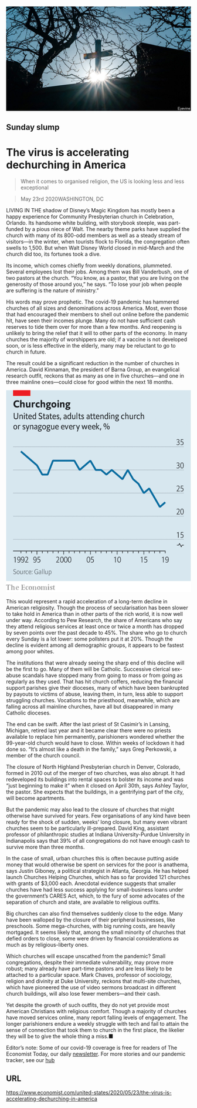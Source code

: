 ![](./images/20200523_USP503.jpg)

## Sunday slump

# The virus is accelerating dechurching in America

> When it comes to organised religion, the US is looking less and less exceptional

> May 23rd 2020WASHINGTON, DC

LIVING IN THE shadow of Disney’s Magic Kingdom has mostly been a happy experience for Community Presbyterian church in Celebration, Orlando. Its handsome white building, with storybook steeple, was part-funded by a pious niece of Walt. The nearby theme parks have supplied the church with many of its 800-odd members as well as a steady stream of visitors—in the winter, when tourists flock to Florida, the congregation often swells to 1,500. But when Walt Disney World closed in mid-March and the church did too, its fortunes took a dive.

Its income, which comes chiefly from weekly donations, plummeted. Several employees lost their jobs. Among them was Bill Vanderbush, one of two pastors at the church. “You know, as a pastor, that you are living on the generosity of those around you,” he says. “To lose your job when people are suffering is the nature of ministry.”

His words may prove prophetic. The covid-19 pandemic has hammered churches of all sizes and denominations across America. Most, even those that had encouraged their members to shell out online before the pandemic hit, have seen their incomes plunge. Many do not have sufficient cash reserves to tide them over for more than a few months. And reopening is unlikely to bring the relief that it will to other parts of the economy. In many churches the majority of worshippers are old; if a vaccine is not developed soon, or is less effective in the elderly, many may be reluctant to go to church in future.

The result could be a significant reduction in the number of churches in America. David Kinnaman, the president of Barna Group, an evangelical research outfit, reckons that as many as one in five churches—and one in three mainline ones—could close for good within the next 18 months.

![](./images/20200523_USC666.png)

This would represent a rapid acceleration of a long-term decline in American religiosity. Though the process of secularisation has been slower to take hold in America than in other parts of the rich world, it is now well under way. According to Pew Research, the share of Americans who say they attend religious services at least once or twice a month has dropped by seven points over the past decade to 45%. The share who go to church every Sunday is a lot lower: some pollsters put it at 20%. Though the decline is evident among all demographic groups, it appears to be fastest among poor whites.

The institutions that were already seeing the sharp end of this decline will be the first to go. Many of them will be Catholic. Successive clerical sex-abuse scandals have stopped many from going to mass or from going as regularly as they used. That has hit church coffers, reducing the financial support parishes give their dioceses, many of which have been bankrupted by payouts to victims of abuse, leaving them, in turn, less able to support struggling churches. Vocations to the priesthood, meanwhile, which are falling across all mainline churches, have all but disappeared in many Catholic dioceses.

The end can be swift. After the last priest of St Casimir’s in Lansing, Michigan, retired last year and it became clear there were no priests available to replace him permanently, parishioners wondered whether the 99-year-old church would have to close. Within weeks of lockdown it had done so. “It’s almost like a death in the family,” says Greg Perkowski, a member of the church council.

The closure of North Highland Presbyterian church in Denver, Colorado, formed in 2010 out of the merger of two churches, was also abrupt. It had redeveloped its buildings into rental spaces to bolster its income and was “just beginning to make it” when it closed on April 30th, says Ashley Taylor, the pastor. She expects that the buildings, in a gentrifying part of the city, will become apartments.

But the pandemic may also lead to the closure of churches that might otherwise have survived for years. Few organisations of any kind have been ready for the shock of sudden, weeks’ long closure, but many even vibrant churches seem to be particularly ill-prepared. David King, assistant professor of philanthropic studies at Indiana University-Purdue University in Indianapolis says that 39% of all congregations do not have enough cash to survive more than three months.

In the case of small, urban churches this is often because putting aside money that would otherwise be spent on services for the poor is anathema, says Justin Giboney, a political strategist in Atlanta, Georgia. He has helped launch Churches Helping Churches, which has so far provided 121 churches with grants of $3,000 each. Anecdotal evidence suggests that smaller churches have had less success applying for small-business loans under the government’s CARES Act, which, to the fury of some advocates of the separation of church and state, are available to religious outfits.

Big churches can also find themselves suddenly close to the edge. Many have been walloped by the closure of their peripheral businesses, like preschools. Some mega-churches, with big running costs, are heavily mortgaged. It seems likely that, among the small minority of churches that defied orders to close, some were driven by financial considerations as much as by religious-liberty ones.

Which churches will escape unscathed from the pandemic? Small congregations, despite their immediate vulnerability, may prove more robust; many already have part-time pastors and are less likely to be attached to a particular space. Mark Chaves, professor of sociology, religion and divinity at Duke University, reckons that multi-site churches, which have pioneered the use of video sermons broadcast in different church buildings, will also lose fewer members—and their cash.

Yet despite the growth of such outfits, they do not yet provide most American Christians with religious comfort. Though a majority of churches have moved services online, many report falling levels of engagement. The longer parishioners endure a weekly struggle with tech and fail to attain the sense of connection that took them to church in the first place, the likelier they will be to give the whole thing a miss.■

Editor’s note: Some of our covid-19 coverage is free for readers of The Economist Today, our daily [newsletter](https://www.economist.com/https://my.economist.com/user#newsletter). For more stories and our pandemic tracker, see our [hub](https://www.economist.com//news/2020/03/11/the-economists-coverage-of-the-coronavirus)

## URL

https://www.economist.com/united-states/2020/05/23/the-virus-is-accelerating-dechurching-in-america
